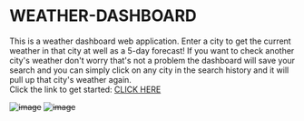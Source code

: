 # WEATHER-DASHBOARD
This is a weather dashboard web application. 
Enter a city to get the current weather in that city at well as a 5-day forecast! 
If you want to check another city's weather don't worry that's not a problem the dashboard will save your search and you can simply click on any city in the search history and it will pull up that city's weather again.  
Click the link to get started: [CLICK HERE](https://peytoncast.github.io/WEATHER-DASHBOARD/develop/landing-weather.html)

~~![image](https://user-images.githubusercontent.com/107663364/184554983-54c556a7-0f10-418d-819e-e92c39d29287.png)~~
~~![image](https://user-images.githubusercontent.com/107663364/185481635-870b85c6-cdac-4ce2-b95d-194197b10964.png)~~
